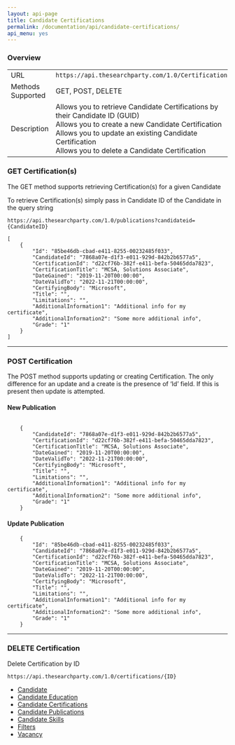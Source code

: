 ```yaml
---
layout: api-page
title: Candidate Certifications
permalink: /documentation/api/candidate-certifications/
api_menu: yes
---
```


### Overview

<table class="table table-striped">
    <tbody><tr>
        <td>URL</td>
        <td><code>https://api.thesearchparty.com/1.0/Certifications</code></td>
    </tr>
    <tr>
        <td>Methods Supported</td>
        <td>GET, POST, DELETE</td>
    </tr>
    <tr>
        <td>Description</td>
        <td>
            Allows you to retrieve Candidate Certifications by their Candidate ID (GUID)
            <br>
            Allows you to create a new Candidate Certification
            <br>
            Allows you to update an existing Candidate Certification
            <br>Allows you to delete a Candidate Certification
        </td>
    </tr>
    </tbody>
</table>

### GET Certification(s)

The GET method supports retrieving Certification(s) for a given Candidate

To retrieve Certification(s) simply pass in Candidate ID of the Candidate in the query string

`https://api.thesearchparty.com/1.0/publications?candidateid={CandidateID}`

```
[
    {
        "Id": "85be46db-cbad-e411-8255-00232485f033",
        "CandidateId": "7868a07e-d1f3-e011-929d-842b2b6577a5",
        "CertificationId": "d22cf76b-382f-e411-befa-50465dda7823",
        "CertificationTitle": "MCSA, Solutions Associate",
        "DateGained": "2019-11-20T00:00:00",
        "DateValidTo": "2022-11-21T00:00:00",
        "CertifyingBody": "Microsoft",
        "Title": "",
        "Limitations": "",
        "AdditionalInformation1": "Additional info for my certificate",
        "AdditionalInformation2": "Some more additional info",
        "Grade": "1"
    }
]

```

* * *

### POST Certification

The POST method supports updating or creating Certification. The only difference for an update and a create is the presence of ‘Id’ field. If this is present then update is attempted.

#### New Publication

```

    {
        "CandidateId": "7868a07e-d1f3-e011-929d-842b2b6577a5",
        "CertificationId": "d22cf76b-382f-e411-befa-50465dda7823",
        "CertificationTitle": "MCSA, Solutions Associate",
        "DateGained": "2019-11-20T00:00:00",
        "DateValidTo": "2022-11-21T00:00:00",
        "CertifyingBody": "Microsoft",
        "Title": "",
        "Limitations": "",
        "AdditionalInformation1": "Additional info for my certificate",
        "AdditionalInformation2": "Some more additional info",
        "Grade": "1"
    }

```

#### Update Publication

```
    {
        "Id": "85be46db-cbad-e411-8255-00232485f033",
        "CandidateId": "7868a07e-d1f3-e011-929d-842b2b6577a5",
        "CertificationId": "d22cf76b-382f-e411-befa-50465dda7823",
        "CertificationTitle": "MCSA, Solutions Associate",
        "DateGained": "2019-11-20T00:00:00",
        "DateValidTo": "2022-11-21T00:00:00",
        "CertifyingBody": "Microsoft",
        "Title": "",
        "Limitations": "",
        "AdditionalInformation1": "Additional info for my certificate",
        "AdditionalInformation2": "Some more additional info",
        "Grade": "1"
    }

```

* * *

### DELETE Certification

Delete Certification by ID

`https://api.thesearchparty.com/1.0/certifications/{ID}`


*   [Candidate](/documentation/api/candidate)
*   [Candidate Education](/documentation/api/candidate-education)
*   [Candidate Certifications](/documentation/api/candidate-certifications)
*   [Candidate Publications](/documentation/api/candidate-publications)
*   [Candidate Skills](/documentation/api/candidate-skills)
*   [Filters](/documentation/api/filters)
*   [Vacancy](/documentation/api/vacancies)